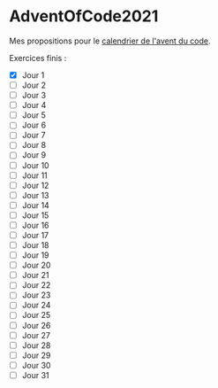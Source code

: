 # AdventOfCode2021

Mes propositions pour le [calendrier de l'avent du code](https://adventofcode.com/2021).

Exercices finis :

- [x] Jour 1
- [ ] Jour 2
- [ ] Jour 3
- [ ] Jour 4
- [ ] Jour 5
- [ ] Jour 6
- [ ] Jour 7
- [ ] Jour 8
- [ ] Jour 9
- [ ] Jour 10
- [ ] Jour 11
- [ ] Jour 12
- [ ] Jour 13
- [ ] Jour 14
- [ ] Jour 15
- [ ] Jour 16
- [ ] Jour 17
- [ ] Jour 18
- [ ] Jour 19
- [ ] Jour 20
- [ ] Jour 21
- [ ] Jour 22
- [ ] Jour 23
- [ ] Jour 24
- [ ] Jour 25
- [ ] Jour 26
- [ ] Jour 27
- [ ] Jour 28
- [ ] Jour 29
- [ ] Jour 30
- [ ] Jour 31